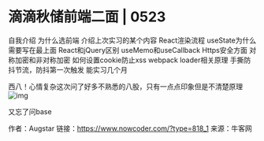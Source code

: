 # 滴滴秋储前端二面 | 0523

自我介绍
为什么选前端
介绍上次实习的某个内容
React渲染流程
useState为什么需要写在最上面
React和jQuery区别
useMemo和useCallback
Https安全方面
对称加密和非对称加密
如何设置cookie防止xss
webpack loader相关原理
手撕防抖节流，防抖第一次触发
能实习几个月

西八！心情复杂这次问了好多不熟悉的八股，只有一点点印象但是不清楚原理![img](D:/%E6%96%87%E4%BB%B6/typora%E5%9B%BE%E7%89%87/A06BE39BE3905BBC75BFCB5B4FA29649.png)

又忘了问base



作者：Augstar
链接：https://www.nowcoder.com/?type=818_1
来源：牛客网